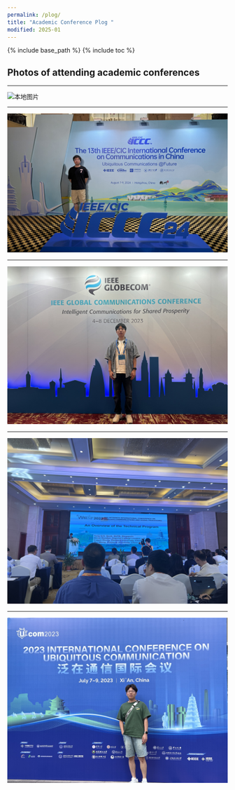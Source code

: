 ```yaml
---
permalink: /plog/
title: "Academic Conference Plog "
modified: 2025-01
---
```


{% include base_path %}
{% include toc %}

## Photos of attending academic conferences 

----
<img src="{{ site.baseurl }}/images/2409chengdu.JPG" alt="本地图片" title="Intelligent Networks 2024/09, Chengdu, China">

---

<img src="images/ICCC.JPG" alt="本地图片" title="ICCC 2024/08, Hangzhou, China" style="zoom:50%;" />

---

<img src="images/GC23.JPG" alt="本地图片" title="IEEE GLOBECOM 2023/12, Kuala Lumpur, Malaysia" style="zoom:50%;" />

---

<img src="images/WCSP.JPG" alt="本地图片" title="IEEE International Conference on Wireless Communications and Signal Processing (WCSP), 2023/12, Hangzhou, China" style="zoom:50%;" />

---

<img src="images/UCOM.JPG" alt="本地图片" title="International Conference on Ubiquitous Communications, 2023/7, Xi'an, China" style="zoom:50%;" />
